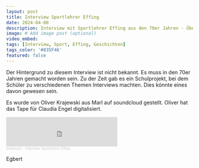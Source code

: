 ```yaml
---
layout: post
title: Interview Sportlehrer Effing
date: 2024-04-08
description: Interview mit Sportlehrer Effing aus den 70er Jahren - Überspielt von AGFA SUPERBER 60+6 Tape
image: # Add image post (optional)
video_embed:
tags: [Interview, Sport, Effing, Geschichten]
tags_color: '#835F46'
featured: false
---
```


Der Hintergrund zu diesem Interview ist nicht bekannt. Es muss in den 70er Jahren gemacht worden sein. Zu der Zeit gab es ein Schulprojekt, bei dem Schüler zu verschiedenen Themen Interviews machten. Dies könnte eines davon gewesen sein.

Es wurde von Oliver Krajewski aus Marl auf soundcloud gestellt. Oliver hat das Tape für Claudia Engel digitalisiert.

<iframe width="300" height="80" scrolling="no" frameborder="no" allow="autoplay" src="https://w.soundcloud.com/player/?url=https%3A//api.soundcloud.com/tracks/268588618&color=%23ff5500&auto_play=false&hide_related=false&show_comments=true&show_user=true&show_reposts=false&show_teaser=true&visual=true"></iframe>
<div style="font-size: 10px; color: #cccccc; line-break: anywhere; word-break: normal; overflow: hidden; white-space: nowrap; text-overflow: ellipsis; font-family: Interstate,Lucida Grande,Lucida Sans Unicode,Lucida Sans,Garuda,Verdana,Tahoma,sans-serif; font-weight: 100;">
  <a href="https://soundcloud.com/pottmusic" title="pottmusic" target="_blank" style="color: #cccccc; text-decoration: none;">pottmusic</a> · <a href="https://soundcloud.com/pottmusic/interview-sportlehrer-effing" title="Interview Sportlehrer Effing" target="_blank" style="color: #cccccc; text-decoration: none;">Interview Sportlehrer Effing</a>
</div>

Egbert





